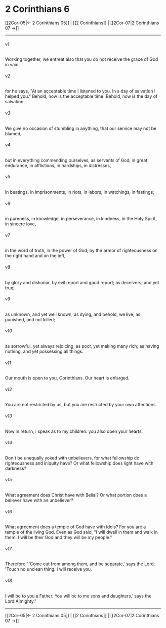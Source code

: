 # 2 Corinthians 6

[[2Cor-05|← 2 Corinthians 05]] | [[2 Corinthians]] | [[2Cor-07|2 Corinthians 07 →]]
***



###### v1 
Working together, we entreat also that you do not receive the grace of God in vain, 

###### v2 
for he says, "At an acceptable time I listened to you. In a day of salvation I helped you." Behold, now is the acceptable time. Behold, now is the day of salvation. 

###### v3 
We give no occasion of stumbling in anything, that our service may not be blamed, 

###### v4 
but in everything commending ourselves, as servants of God, in great endurance, in afflictions, in hardships, in distresses, 

###### v5 
in beatings, in imprisonments, in riots, in labors, in watchings, in fastings; 

###### v6 
in pureness, in knowledge, in perseverance, in kindness, in the Holy Spirit, in sincere love, 

###### v7 
in the word of truth, in the power of God; by the armor of righteousness on the right hand and on the left, 

###### v8 
by glory and dishonor, by evil report and good report; as deceivers, and yet true; 

###### v9 
as unknown, and yet well known; as dying, and behold, we live; as punished, and not killed; 

###### v10 
as sorrowful, yet always rejoicing; as poor, yet making many rich; as having nothing, and yet possessing all things. 

###### v11 
Our mouth is open to you, Corinthians. Our heart is enlarged. 

###### v12 
You are not restricted by us, but you are restricted by your own affections. 

###### v13 
Now in return, I speak as to my children: you also open your hearts. 

###### v14 
Don't be unequally yoked with unbelievers, for what fellowship do righteousness and iniquity have? Or what fellowship does light have with darkness? 

###### v15 
What agreement does Christ have with Belial? Or what portion does a believer have with an unbeliever? 

###### v16 
What agreement does a temple of God have with idols? For you are a temple of the living God. Even as God said, "I will dwell in them and walk in them. I will be their God and they will be my people." 

###### v17 
Therefore "'Come out from among them, and be separate,' says the Lord. 'Touch no unclean thing. I will receive you. 

###### v18 
I will be to you a Father. You will be to me sons and daughters,' says the Lord Almighty."

***
[[2Cor-05|← 2 Corinthians 05]] | [[2 Corinthians]] | [[2Cor-07|2 Corinthians 07 →]]

